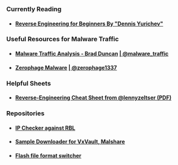### Currently Reading ###
- #### [Reverse Engineering for Beginners By "Dennis Yurichev"](https://beginners.re/RE4B-EN.pdf) ####

### Useful Resources for Malware Traffic ###
- #### [Malware Traffic Analysis - Brad Duncan](http://www.malware-traffic-analysis.net/) [| @malware_traffic](https://twitter.com/malware_traffic) ####
- #### [Zerophage Malware](https://zerophagemalware.com/) [| @zerophage1337](https://twitter.com/zerophage1337) ####

### Helpful Sheets ###
- #### [Reverse-Engineering Cheat Sheet from @lennyzeltser (PDF)](https://zeltser.com/media/docs/reverse-engineering-malicious-code-tips.pdf) ####

### Repositories ###
- #### [IP Checker against RBL](https://github.com/rubinsaifi/ip_checker) ####
- #### [Sample Downloader for VxVault, Malshare](https://github.com/rubinsaifi/GetSample) ####
- #### [Flash file format switcher](https://github.com/rubinsaifi/swf-format-switcher) ####
